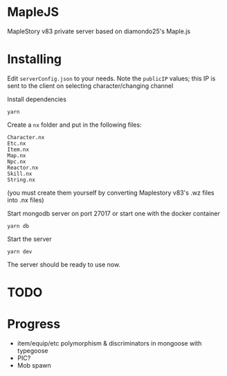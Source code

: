 MapleJS
========

MapleStory v83 private server based on diamondo25's Maple.js

Installing
========

Edit `serverConfig.json` to your needs. Note the `publicIP` values; this IP is sent to the client on selecting character/changing channel

Install dependencies

```
yarn
```

Create a `nx` folder and put in the following files:

```
Character.nx
Etc.nx
Item.nx
Map.nx
Npc.nx
Reactor.nx
Skill.nx
String.nx
```
(you must create them yourself by converting Maplestory v83's .wz files into .nx files)

Start mongodb server on port 27017 or start one with the docker container

```
yarn db
```

Start the server

```
yarn dev
```

The server should be ready to use now.


TODO
========

# Progress
- item/equip/etc polymorphism & discriminators in mongoose with typegoose
- PIC?
- Mob spawn